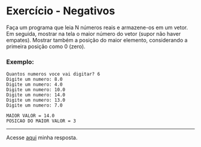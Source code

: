 # Exercício - Negativos

Faça um programa que leia N números reais e armazene-os em um vetor. Em seguida, mostrar na tela
o maior número do vetor (supor não haver empates). Mostrar também a posição do maior elemento,
considerando a primeira posição como 0 (zero). 


</div>

### Exemplo:

```
Quantos numeros voce vai digitar? 6
Digite um numero: 8.0
Digite um numero: 4.0
Digite um numero: 10.0
Digite um numero: 14.0
Digite um numero: 13.0
Digite um numero: 7.0

MAIOR VALOR = 14.0
POSICAO DO MAIOR VALOR = 3 

```


---
Acesse [aqui](https://github.com/JonathanBarr0s/Udemy-Java/blob/main/Se%C3%A7%C3%A3o%2010%20-%20Comportamento%20de%20memoria%2C%20arrays%2C%20listas/05.%20maior_posicao/src/Aplica%C3%A7%C3%A3o/Programa.java) minha resposta.